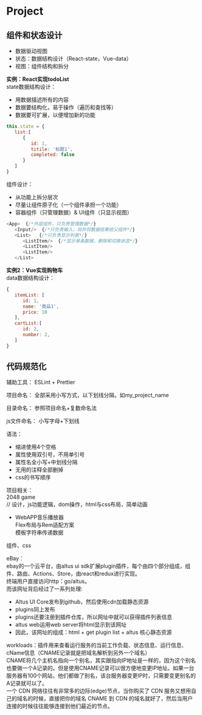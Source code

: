 # Project  

## 组件和状态设计  
* 数据驱动视图  
* 状态：数据结构设计（React-state，Vue-data）  
* 视图：组件结构和拆分  

**实例：React实现todoList**  
state数据结构设计：  
* 用数据描述所有的内容  
* 数据要结构化，易于操作（遍历和查找等）  
* 数据要可扩展，以便增加新的功能  
```js  
this.state = {  
   list:[  
      {  
         id: 1,  
         titile: '标题1',  
         completed: false  
      }  
   ]  
}  
```  

组件设计：  
* 从功能上拆分层次  
* 尽量让组件原子化（一个组件承担一个功能）  
* 容器组件（只管理数据）& UI组件（只显示视图）  
```js  
<App>  {/*外层组件，只负责管理数据*/}  
   <Input/>  {/*只负责输入，将并将数据结果给父组件*/}  
   <List>   {/*只负责显示列表*/}  
      <ListItem/>  {/*显示单条数据，删除和切换状态*/}  
      <ListItem/>  
      <ListItem/>  
   </List>  
```  

**实例2：Vue实现购物车**  
data数据结构设计：  
```js  
{  
   itemList: [  
      id: 1,  
      name: '商品1',  
      price: 10  
   ],  
   cartList:[  
      id: 2,  
      number: 2,  
   ]  
}  
```  

## 代码规范化
辅助工具：
ESLint + Prettier

项目命名：
全部采用小写方式，以下划线分隔，如my_project_name

目录命名：
参照项目命名+复数命名法

js文件命名：
小写字母+下划线

语法：
* 缩进使用4个空格
* 属性使用双引号，不用单引号
* 属性名全小写+中划线分隔
* 无用的注释全部删掉
* css的书写顺序


项目相关：  
2048 game  
// 设计，js功能逻辑，dom操作，html与css布局，简单动画  

* WebAPP音乐播放器  
Flex布局与Rem适配方案  
模板字符串传递数据  

组件、css  

eBay：  
ebay的一个云平台，由altus ui sdk扩展plugin插件，每个由四个部分组成，组件、路由、Actions、Store，由react和redux进行实现。  
终端用户直接访问http：go/altus。  
而该网址背后经过了一系列处理:  
* Altus UI Core发布到github，然后使用cdn加载静态资源  
* plugins同上发布  
* plugins还要注册到插件仓库，所以网址中就可以获得插件列表信息  
* altus web运用web server将html显示到该网址  
* 因此，该网址的组成：html + get plugin list + altus 核心静态资源  

workloads：插件用来查看运行服务的当前工作负载、状态信息、运行信息、cName信息（CNAME记录就是把域名解析到另外一个域名）  
CNAME将几个主机名指向一个别名，其实跟指向IP地址是一样的，因为这个别名也要做一个A记录的。但是使用CNAME记录可以很方便地变更IP地址。如果一台服务器有100个网站，他们都做了别名，该台服务器变更IP时，只需要变更别名的A记录就可以了。  
一个 CDN 网络往往有非常多的边际(edge)节点，当你购买了 CDN 服务又想用自己的域名的时候，直接把你的域名 CNAME 到 CDN 的域名就好了，然后当用户连接的时候往往能够连接到他们最近的节点。  